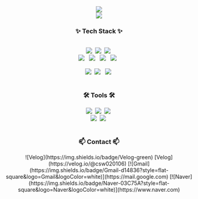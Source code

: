 <!--타이틀 부분-->
<div align="center">
  <img src="https://capsule-render.vercel.app/api?type=Venom&color=9d74d6&height=300&section=header&text=Hasegos%20Github&fontSize=90&fontColor=000000">
</div>
<!--방문자 수-->
<div align="center">
  <img src="https://hitscounter.dev/api/hit?url=https%3A%2F%2Fgithub.com%2FSuhoBam&label=&icon=github&color=%238540f5">
</div>
<!--내용 부분-->
<h3 align="center">✨ Tech Stack ✨</h3>
<br>
<div align="center"> 
  <img src="https://img.shields.io/badge/javascript-F7DF1E.svg?style=for-the-badge&logo=javascript&logoColor=20232a" />&nbsp
  <img src="https://img.shields.io/badge/html5-E34F26.svg?style=for-the-badge&logo=html5&logoColor=white" />&nbsp
  <img src="https://img.shields.io/badge/css3-1572B6.svg?style=for-the-badge&logo=css3&logoColor=white" />&nbsp    
</div>
<div align="center">
    <img src="https://img.shields.io/badge/java-%23ED8B00.svg?style=for-the-badge&logo=openjdk&logoColor=white">
  &nbsp
    <img src="https://img.shields.io/badge/spring-%236DB33F.svg?style=for-the-badge&logo=spring&logoColor=white">  
  &nbsp  
    <img src="https://img.shields.io/badge/c-%2300599C.svg?style=for-the-badge&logo=c&logoColor=white">  
  &nbsp
    <img src="https://img.shields.io/badge/AWS-%23FF9900.svg?style=for-the-badge&logo=amazon-aws&logoColor=white">
    &nbsp  
</div>
<br>
<div align="center">
    <img src="https://github-readme-stats.vercel.app/api?username=SuhoBam&show_icons=true&theme=tru">&nbsp
    <img src="http://mazassumnida.wtf/api/v2/generate_badge?boj=yourname"> &nbsp
    <img src="https://github-readme-stats.vercel.app/api/top-langs/?username=SuhoBam&show_icons=true&hide_border=true&title_color=004386&icon_color=004386&layout=compact">&nbsp    
</div>
<br>
<h3 align="center">🛠 Tools 🛠</h3>
<div align="center">
  <img src="https://img.shields.io/badge/git-F05033.svg?style=for-the-badge&logo=git&logoColor=white" />&nbsp
  <img src="https://img.shields.io/badge/github-181717.svg?style=for-the-badge&logo=github&logoColor=white" />&nbsp
  <img src="https://img.shields.io/badge/Notion-F3F3F3.svg?style=for-the-badge&logo=notion&logoColor=black" />&nbsp
</div>
<div align="center">
  <img src="https://img.shields.io/badge/VSCode-2C2C32.svg?style=for-the-badge&logo=visual-studio-code&logoColor=22ABF3" />&nbsp
  <img src="https://img.shields.io/badge/IntelliJIDEA-000000.svg?style=for-the-badge&logo=intellij-idea&logoColor=white">&nbsp  
</div>
<br>
<h3 align="center">📫 Contact 📫</h3>
<div align="center">
 ![Velog](https://img.shields.io/badge/Velog-green) [Velog](https://velog.io/@csw020106)
[![Gmail](https://img.shields.io/badge/Gmail-d14836?style=flat-square&logo=Gmail&logoColor=white)](https://mail.google.com)
[![Naver](https://img.shields.io/badge/Naver-03C75A?style=flat-square&logo=Naver&logoColor=white)](https://www.naver.com)
</div>
